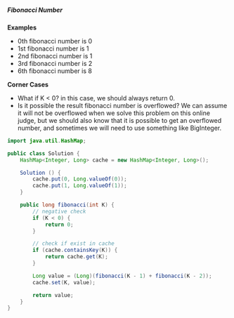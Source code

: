##### Fibonacci Number
**Examples**
* 0th fibonacci number is 0
* 1st fibonacci number is 1
* 2nd fibonacci number is 1
* 3rd fibonacci number is 2
* 6th fibonacci number is 8

**Corner Cases**
* What if K < 0? in this case, we should always return 0.
* Is it possible the result fibonacci number is overflowed? We can assume it will not be overflowed when we solve this problem on this online judge, but we should also know that it is possible to get an overflowed number, and sometimes we will need to use something like BigInteger.
```java
import java.util.HashMap;

public class Solution {
    HashMap<Integer, Long> cache = new HashMap<Integer, Long>();

    Solution () {
        cache.put(0, Long.valueOf(0));
        cache.put(1, Long.valueOf(1));
    }

    public long fibonacci(int K) {
        // negative check
        if (K < 0) {
            return 0;
        }

        // check if exist in cache
        if (cache.containsKey(K)) {
            return cache.get(K);
        }

        Long value = (Long)(fibonacci(K - 1) + fibonacci(K - 2));
        cache.set(K, value);

        return value;
    }
}
```

